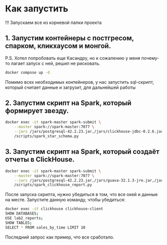 # Как запустить
!!! Запускаем все из корневой папки проекта 
## 1. Запустим контейнеры с постгресом, спарком, кликхаусом и монгой. 
P.S. Хотел попробовать еще Касандру, но к сожалению у меня почему-то лагает запуск с ней, решил не рисковать.
```bash
docker compose up -d
```
Помимо всех необходимых контейнеров, у нас запустить sql-скрипт, который считает данные и загрузит, для дальнейшей работы
## 2. Запустим скрипт на Spark, который формирует звезду.

```bash
docker exec -it spark-master spark-submit \
    --master spark://spark-master:7077 \
    --jars /jars/postgresql-42.2.23.jar,/jars/clickhouse-jdbc-0.2.6.jar \
    /scripts/spark_star_schema.py
```

## 3. Запустим скрипт на Spark, который создаёт отчеты в ClickHouse.

```bash
docker exec -it spark-master spark-submit \
    --master spark://spark-master:7077 \
    --jars /jars/postgresql-42.2.23.jar,/jars/guava-32.1.3-jre.jar,/jars/clickhouse-jdbc-0.2.6.jar \
    /scripts/spark_clickhouse_report.py
```

После запуска скрипта, нужно убедиться в том, что все окей и данные на месте. Запустите данную команду, чтобы убедиться:
```bash
docker exec -it clickhouse clickhouse-client
SHOW DATABASES;
USE lab2_reports;
SHOW TABLES;
SELECT * FROM sales_by_time LIMIT 10
```
Последний запрос как пример, что все сработало.

